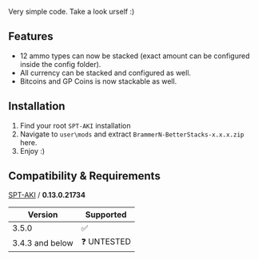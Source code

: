 
Very simple code. Take a look urself :)

## **Features**

- 12 ammo types can now be stacked (exact amount can be configured inside the config folder).
- All currency can be stacked and configured as well.
- Bitcoins and GP Coins is now stackable as well.

## **Installation**

1. Find your root `SPT-AKI` installation
2. Navigate to `user\mods` and extract `BrammerN-BetterStacks-x.x.x.zip` here.
3. Enjoy :)


## **Compatibility & Requirements**

[SPT-AKI](https://www.sp-tarkov.com/) / **0.13.0.21734**

| Version | Supported          |
| ------- | ------------------ |
| 3.5.0   | :white_check_mark: |
| 3.4.3 and below  | ❓ UNTESTED                 |
